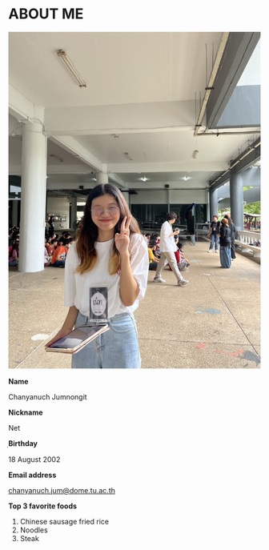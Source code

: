 # ABOUT ME

![Image](https://github.com/6410615022/6410615022.github.io/blob/main/net.JPG)

**Name**

Chanyanuch Jumnongit  

**Nickname**

Net

ฺ**Birthday**

18 August 2002

**Email address**

chanyanuch.jum@dome.tu.ac.th

**Top 3 favorite foods**
1. Chinese sausage fried rice
2. Noodles
3. Steak
